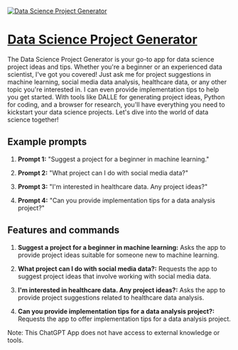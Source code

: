 [![Data Science Project Generator](https://files.oaiusercontent.com/file-sL9kJMCStvW8eca2oqIPg6TQ?se=2123-10-17T14%3A06%3A01Z&sp=r&sv=2021-08-06&sr=b&rscc=max-age%3D31536000%2C%20immutable&rscd=attachment%3B%20filename%3D7dc67dd9-973f-4356-9369-f5335f968380.png&sig=QRZnkxYec9Oio4jgIZQTGdfK9bMz9E9CRfOfdb0WoJA%3D)](https://chat.openai.com/g/g-fvy71gm4A-data-science-project-generator)

# [Data Science Project Generator](https://chat.openai.com/g/g-fvy71gm4A-data-science-project-generator)

The Data Science Project Generator is your go-to app for data science project ideas and tips. Whether you're a beginner or an experienced data scientist, I've got you covered! Just ask me for project suggestions in machine learning, social media data analysis, healthcare data, or any other topic you're interested in. I can even provide implementation tips to help you get started. With tools like DALLE for generating project ideas, Python for coding, and a browser for research, you'll have everything you need to kickstart your data science projects. Let's dive into the world of data science together!

## Example prompts

1. **Prompt 1:** "Suggest a project for a beginner in machine learning."

2. **Prompt 2:** "What project can I do with social media data?"

3. **Prompt 3:** "I'm interested in healthcare data. Any project ideas?"

4. **Prompt 4:** "Can you provide implementation tips for a data analysis project?"

## Features and commands

1. **Suggest a project for a beginner in machine learning:** Asks the app to provide project ideas suitable for someone new to machine learning.

2. **What project can I do with social media data?:** Requests the app to suggest project ideas that involve working with social media data.

3. **I'm interested in healthcare data. Any project ideas?:** Asks the app to provide project suggestions related to healthcare data analysis.

4. **Can you provide implementation tips for a data analysis project?:** Requests the app to offer implementation tips for a data analysis project.

Note: This ChatGPT App does not have access to external knowledge or tools.